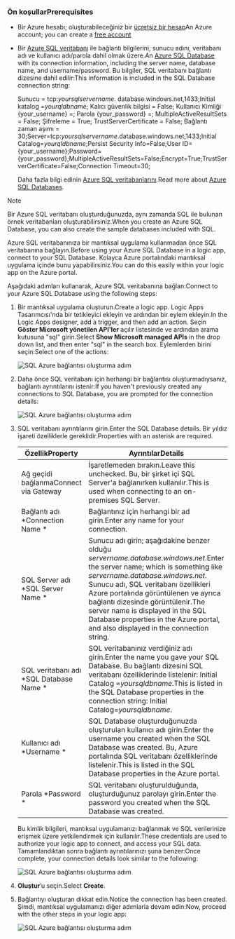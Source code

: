 ### <a name="prerequisites"></a><span data-ttu-id="7947a-101">Ön koşullar</span><span class="sxs-lookup"><span data-stu-id="7947a-101">Prerequisites</span></span>
* <span data-ttu-id="7947a-102">Bir Azure hesabı; oluşturabileceğiniz bir [ücretsiz bir hesap](https://azure.microsoft.com/free)</span><span class="sxs-lookup"><span data-stu-id="7947a-102">An Azure account; you can create a [free account](https://azure.microsoft.com/free)</span></span>
* <span data-ttu-id="7947a-103">Bir [Azure SQL veritabanı](../articles/sql-database/sql-database-get-started.md) ile bağlantı bilgilerini, sunucu adını, veritabanı adı ve kullanıcı adı/parola dahil olmak üzere.</span><span class="sxs-lookup"><span data-stu-id="7947a-103">An [Azure SQL Database](../articles/sql-database/sql-database-get-started.md) with its connection information, including the server name, database name, and username/password.</span></span> <span data-ttu-id="7947a-104">Bu bilgiler, SQL veritabanı bağlantı dizesine dahil edilir:</span><span class="sxs-lookup"><span data-stu-id="7947a-104">This information is included in the SQL Database connection string:</span></span>
  
    <span data-ttu-id="7947a-105">Sunucu = tcp:*yoursqlservername*. database.windows.net,1433;Initial katalog =*yourqldbname*; Kalıcı güvenlik bilgisi = False; Kullanıcı Kimliği {your_username} =; Parola {your_password} =; MultipleActiveResultSets = False; Şifreleme = True; TrustServerCertificate = False; Bağlantı zaman aşımı = 30;</span><span class="sxs-lookup"><span data-stu-id="7947a-105">Server=tcp:*yoursqlservername*.database.windows.net,1433;Initial Catalog=*yourqldbname*;Persist Security Info=False;User ID={your_username};Password={your_password};MultipleActiveResultSets=False;Encrypt=True;TrustServerCertificate=False;Connection Timeout=30;</span></span>
  
    <span data-ttu-id="7947a-106">Daha fazla bilgi edinin [Azure SQL veritabanlarını](https://azure.microsoft.com/services/sql-database).</span><span class="sxs-lookup"><span data-stu-id="7947a-106">Read more about [Azure SQL Databases](https://azure.microsoft.com/services/sql-database).</span></span>

> [!NOTE]
> <span data-ttu-id="7947a-107">Bir Azure SQL veritabanı oluşturduğunuzda, aynı zamanda SQL ile bulunan örnek veritabanları oluşturabilirsiniz.</span><span class="sxs-lookup"><span data-stu-id="7947a-107">When you create an Azure SQL Database, you can also create the sample databases included with SQL.</span></span> 
> 
> 

<span data-ttu-id="7947a-108">Azure SQL veritabanınıza bir mantıksal uygulama kullanmadan önce SQL veritabanına bağlayın.</span><span class="sxs-lookup"><span data-stu-id="7947a-108">Before using your Azure SQL Database in a logic app, connect to your SQL Database.</span></span> <span data-ttu-id="7947a-109">Kolayca Azure portalındaki mantıksal uygulama içinde bunu yapabilirsiniz.</span><span class="sxs-lookup"><span data-stu-id="7947a-109">You can do this easily within your logic app on the Azure portal.</span></span>  

<span data-ttu-id="7947a-110">Aşağıdaki adımları kullanarak, Azure SQL veritabanına bağlan:</span><span class="sxs-lookup"><span data-stu-id="7947a-110">Connect to your Azure SQL Database using the following steps:</span></span>  

1. <span data-ttu-id="7947a-111">Bir mantıksal uygulama oluşturun.</span><span class="sxs-lookup"><span data-stu-id="7947a-111">Create a logic app.</span></span> <span data-ttu-id="7947a-112">Logic Apps Tasarımcısı'nda bir tetikleyici ekleyin ve ardından bir eylem ekleyin.</span><span class="sxs-lookup"><span data-stu-id="7947a-112">In the Logic Apps designer, add a trigger, and then add an action.</span></span> <span data-ttu-id="7947a-113">Seçin **Göster Microsoft yönetilen API'ler** açılır listesinde ve ardından arama kutusuna "sql" girin.</span><span class="sxs-lookup"><span data-stu-id="7947a-113">Select **Show Microsoft managed APIs** in the drop down list, and then enter "sql" in the search box.</span></span> <span data-ttu-id="7947a-114">Eylemlerden birini seçin:</span><span class="sxs-lookup"><span data-stu-id="7947a-114">Select one of the actions:</span></span>  
   
    ![SQL Azure bağlantısı oluşturma adım](./media/connectors-create-api-sqlazure/sql-actions.png)
2. <span data-ttu-id="7947a-116">Daha önce SQL veritabanı için herhangi bir bağlantısı oluşturmadıysanız, bağlantı ayrıntılarını istenir:</span><span class="sxs-lookup"><span data-stu-id="7947a-116">If you haven't previously created any connections to SQL Database, you are prompted for the connection details:</span></span>  
   
    ![SQL Azure bağlantısı oluşturma adım](./media/connectors-create-api-sqlazure/connection-details.png) 
3. <span data-ttu-id="7947a-118">SQL veritabanı ayrıntılarını girin.</span><span class="sxs-lookup"><span data-stu-id="7947a-118">Enter the SQL Database details.</span></span> <span data-ttu-id="7947a-119">Bir yıldız işareti özelliklerle gereklidir.</span><span class="sxs-lookup"><span data-stu-id="7947a-119">Properties with an asterisk are required.</span></span>
   
   | <span data-ttu-id="7947a-120">Özellik</span><span class="sxs-lookup"><span data-stu-id="7947a-120">Property</span></span> | <span data-ttu-id="7947a-121">Ayrıntılar</span><span class="sxs-lookup"><span data-stu-id="7947a-121">Details</span></span> |
   | --- | --- |
   | <span data-ttu-id="7947a-122">Ağ geçidi bağlanma</span><span class="sxs-lookup"><span data-stu-id="7947a-122">Connect via Gateway</span></span> |<span data-ttu-id="7947a-123">İşaretlemeden bırakın.</span><span class="sxs-lookup"><span data-stu-id="7947a-123">Leave this unchecked.</span></span> <span data-ttu-id="7947a-124">Bu, bir şirket içi SQL Server'a bağlanırken kullanılır.</span><span class="sxs-lookup"><span data-stu-id="7947a-124">This is used when connecting to an on-premises SQL Server.</span></span> |
   | <span data-ttu-id="7947a-125">Bağlantı adı *</span><span class="sxs-lookup"><span data-stu-id="7947a-125">Connection Name *</span></span> |<span data-ttu-id="7947a-126">Bağlantınız için herhangi bir ad girin.</span><span class="sxs-lookup"><span data-stu-id="7947a-126">Enter any name for your connection.</span></span> |
   | <span data-ttu-id="7947a-127">SQL Server adı *</span><span class="sxs-lookup"><span data-stu-id="7947a-127">SQL Server Name *</span></span> |<span data-ttu-id="7947a-128">Sunucu adı girin; aşağıdakine benzer olduğu *servername.database.windows.net*.</span><span class="sxs-lookup"><span data-stu-id="7947a-128">Enter the server name; which is something like *servername.database.windows.net*.</span></span> <span data-ttu-id="7947a-129">Sunucu adı, SQL veritabanı özellikleri Azure portalında görüntülenen ve ayrıca bağlantı dizesinde görüntülenir.</span><span class="sxs-lookup"><span data-stu-id="7947a-129">The server name is displayed in the SQL Database properties in the Azure portal, and also displayed in the connection string.</span></span> |
   | <span data-ttu-id="7947a-130">SQL veritabanı adı *</span><span class="sxs-lookup"><span data-stu-id="7947a-130">SQL Database Name *</span></span> |<span data-ttu-id="7947a-131">SQL veritabanınız verdiğiniz adı girin.</span><span class="sxs-lookup"><span data-stu-id="7947a-131">Enter the name you gave your SQL Database.</span></span> <span data-ttu-id="7947a-132">Bu bağlantı dizesini SQL veritabanı özelliklerinde listelenir: Initial Catalog =*yoursqldbname*.</span><span class="sxs-lookup"><span data-stu-id="7947a-132">This is listed in the SQL Database properties in the connection string: Initial Catalog=*yoursqldbname*.</span></span> |
   | <span data-ttu-id="7947a-133">Kullanıcı adı *</span><span class="sxs-lookup"><span data-stu-id="7947a-133">Username *</span></span> |<span data-ttu-id="7947a-134">SQL Database oluşturduğunuzda oluşturulan kullanıcı adı girin.</span><span class="sxs-lookup"><span data-stu-id="7947a-134">Enter the username you created when the SQL Database was created.</span></span> <span data-ttu-id="7947a-135">Bu, Azure portalında SQL veritabanı özelliklerinde listelenir.</span><span class="sxs-lookup"><span data-stu-id="7947a-135">This is listed in the SQL Database properties in the Azure portal.</span></span> |
   | <span data-ttu-id="7947a-136">Parola *</span><span class="sxs-lookup"><span data-stu-id="7947a-136">Password *</span></span> |<span data-ttu-id="7947a-137">SQL veritabanı oluşturulduğunda, oluşturduğunuz parolayı girin.</span><span class="sxs-lookup"><span data-stu-id="7947a-137">Enter the password you created when the SQL Database was created.</span></span> |
   
    <span data-ttu-id="7947a-138">Bu kimlik bilgileri, mantıksal uygulamanızı bağlanmak ve SQL verilerinize erişmek üzere yetkilendirmek için kullanılır.</span><span class="sxs-lookup"><span data-stu-id="7947a-138">These credentials are used to authorize your logic app to connect, and access your SQL data.</span></span> <span data-ttu-id="7947a-139">Tamamlandıktan sonra bağlantı ayrıntılarınızı şuna benzer:</span><span class="sxs-lookup"><span data-stu-id="7947a-139">Once complete, your connection details look similar to the following:</span></span>  
   
    ![SQL Azure bağlantısı oluşturma adım](./media/connectors-create-api-sqlazure/sample-connection.png) 
4. <span data-ttu-id="7947a-141">**Oluştur**’u seçin.</span><span class="sxs-lookup"><span data-stu-id="7947a-141">Select **Create**.</span></span> 
5. <span data-ttu-id="7947a-142">Bağlantıyı oluşturan dikkat edin.</span><span class="sxs-lookup"><span data-stu-id="7947a-142">Notice the connection has been created.</span></span> <span data-ttu-id="7947a-143">Şimdi, mantıksal uygulamanızı diğer adımlarla devam edin:</span><span class="sxs-lookup"><span data-stu-id="7947a-143">Now, proceed with the other steps in your logic app:</span></span> 
   
    ![SQL Azure bağlantısı oluşturma adım](./media/connectors-create-api-sqlazure/table.png)

